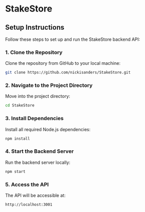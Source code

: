 # StakeStore

## Setup Instructions

Follow these steps to set up and run the StakeStore backend API:

### 1. Clone the Repository
Clone the repository from GitHub to your local machine:
```bash
git clone https://github.com/nickisanders/StakeStore.git
```

### 2. Navigate to the Project Directory
Move into the project directory:
```bash
cd StakeStore
```

### 3. Install Dependencies
Install all required Node.js dependencies:
```bash
npm install
```

### 4. Start the Backend Server
Run the backend server locally:
```bash
npm start
```

### 5. Access the API
The API will be accessible at:
```bash
http://localhost:3001
```